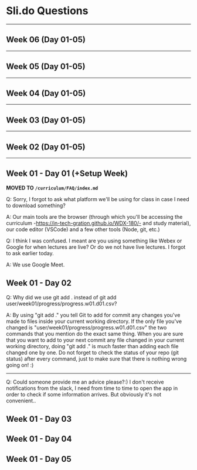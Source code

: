 # Sli.do Questions

---

## Week 06 (Day 01-05)

---

## Week 05 (Day 01-05)

---

## Week 04 (Day 01-05)

---

## Week 03 (Day 01-05)

---

## Week 02 (Day 01-05)

--- 

## Week 01 - Day 01 (+Setup Week)

  **MOVED TO `/curriculum/FAQ/index.md`**

  Q: Sorry, I forgot to ask what platform we'll be using for class in case I need to download something?

  A: Our main tools are the browser (through which you'll be accessing the curriculum -https://in-tech-gration.github.io/WDX-180/- and study material), our code editor (VSCode) and a few other tools (Node, git, etc.)

  Q: I think I was confused. I meant are you using something like Webex or Google for when lectures are live? Or do we not have live lectures. I forgot to ask earlier today.

  A: We use Google Meet.

## Week 01 - Day 02

  Q: Why did we use git add . instead of git add user/week01/progress/progress.w01.d01.csv?

  A: By using "git add ." you tell Git to add for commit any changes you've made to files inside your current working directory. If the only file you've changed is "user/week01/progress/progress.w01.d01.csv" the two commands that you mention do the exact same thing. When you are sure that you want to add to your next commit any file changed in your current working directory, doing "git add ." is much faster than adding each file changed one by one. Do not forget to check the status of your repo (git status) after every command, just to make sure that there is nothing wrong going on! :)

  ---
  
  Q: Could someone provide me an advice please?:) I don't receive notifications from the slack, I need from time to time to open the app in order to check if some information arrives. But obviously it's not convenient..

## Week 01 - Day 03

## Week 01 - Day 04

## Week 01 - Day 05

